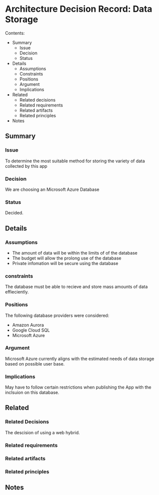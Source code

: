# Architecture Decision Record: Data Storage

Contents:

- Summary
  - Issue
  - Decision
  - Status
- Details
  - Assumptions
  - Constraints
  - Positions
  - Argument
  - Implications
- Related
  - Related decisions
  - Related requirements
  - Related artifacts
  - Related principles
- Notes

## Summary

### Issue

To determine the most suitable method for storing the variety of data collected by this app

### Decision

We are choosing an Microsoft Azure Database

### Status

Decided.

## Details

### Assumptions

- The amount of data will be within the limits of of the database
- The budget will allow the prolong use of the database
- Private infomation will be secure using the database

### constraints

The database must be able to recieve and store mass amounts of data effieciently.

### Positions

The following database providers were considered:

- Amazon Aurora
- Google Cloud SQL
- Microsoft Azure

### Argument

Microsoft Azure currently aligns with the estimated needs of data storage based on possible user base.

### Implications

May have to follow certain restrictions when publishing the App with the inclsuion on this database.

## Related

### Related Decisions

The descision of using a web hybrid.

### Related requirements

### Related artifacts

### Related principles

## Notes
